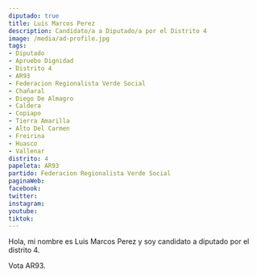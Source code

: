 ```yaml
---
diputado: true
title: Luis Marcos Perez
description: Candidato/a a Diputado/a por el Distrito 4
image: /media/ad-profile.jpg
tags:
- Diputado
- Apruebo Dignidad
- Distrito 4
- AR93
- Federacion Regionalista Verde Social
- Chañaral
- Diego De Almagro
- Caldera
- Copiapo
- Tierra Amarilla
- Alto Del Carmen
- Freirina
- Huasco
- Vallenar
distrito: 4
papeleta: AR93
partido: Federacion Regionalista Verde Social
paginaWeb:
facebook:
twitter:
instagram:
youtube:
tiktok:
---
```

Hola, mi nombre es Luis Marcos Perez y soy candidato a diputado por el distrito 4.

Vota AR93.
